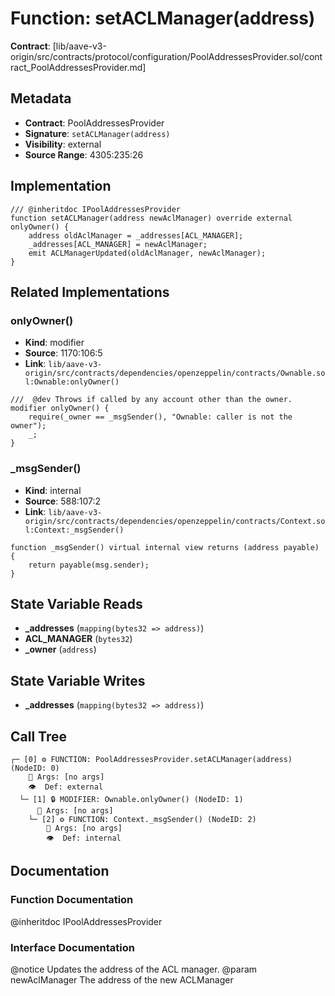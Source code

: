 # Function: setACLManager(address)

**Contract**: [lib/aave-v3-origin/src/contracts/protocol/configuration/PoolAddressesProvider.sol/contract_PoolAddressesProvider.md]

## Metadata

- **Contract**: PoolAddressesProvider
- **Signature**: `setACLManager(address)`
- **Visibility**: external
- **Source Range**: 4305:235:26

## Implementation

```solidity
/// @inheritdoc IPoolAddressesProvider
function setACLManager(address newAclManager) override external onlyOwner() {
    address oldAclManager = _addresses[ACL_MANAGER];
    _addresses[ACL_MANAGER] = newAclManager;
    emit ACLManagerUpdated(oldAclManager, newAclManager);
}
```

## Related Implementations

### onlyOwner()

- **Kind**: modifier
- **Source**: 1170:106:5
- **Link**: `lib/aave-v3-origin/src/contracts/dependencies/openzeppelin/contracts/Ownable.sol:Ownable:onlyOwner()`

```solidity
///  @dev Throws if called by any account other than the owner.
modifier onlyOwner() {
    require(_owner == _msgSender(), "Ownable: caller is not the owner");
    _;
}
```

### _msgSender()

- **Kind**: internal
- **Source**: 588:107:2
- **Link**: `lib/aave-v3-origin/src/contracts/dependencies/openzeppelin/contracts/Context.sol:Context:_msgSender()`

```solidity
function _msgSender() virtual internal view returns (address payable) {
    return payable(msg.sender);
}
```

## State Variable Reads

- **_addresses** (`mapping(bytes32 => address)`)
- **ACL_MANAGER** (`bytes32`)
- **_owner** (`address`)

## State Variable Writes

- **_addresses** (`mapping(bytes32 => address)`)

## Call Tree

```
┌─ [0] ⚙️ FUNCTION: PoolAddressesProvider.setACLManager(address) (NodeID: 0)
    💬 Args: [no args]
    👁️  Def: external
  └─ [1] 🔒 MODIFIER: Ownable.onlyOwner() (NodeID: 1)
      💬 Args: [no args]
    └─ [2] ⚙️ FUNCTION: Context._msgSender() (NodeID: 2)
        💬 Args: [no args]
        👁️  Def: internal
```

## Documentation

### Function Documentation

@inheritdoc IPoolAddressesProvider

### Interface Documentation

 @notice Updates the address of the ACL manager.
 @param newAclManager The address of the new ACLManager

